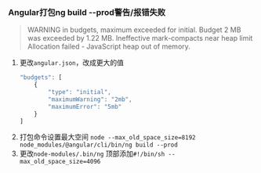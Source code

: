 ### Angular打包ng build --prod警告/报错失败
> WARNING in budgets, maximum exceeded for initial. Budget 2 MB was exceeded by 1.22 MB.
> Ineffective mark-compacts near heap limit Allocation failed - JavaScript heap out of memory.
1. 更改`angular.json`，改成更大的值
    ```javascript
    "budgets": [
        {
            "type": "initial",
            "maximumWarning": "2mb",
            "maximumError": "5mb"
        }
    ]
    ```
2. 打包命令设置最大空间
    `node --max_old_space_size=8192 node_modules/@angular/cli/bin/ng build --prod`
3. 更改`node-modules/.bin/ng`
    顶部添加`#!/bin/sh --max_old_space_size=4096`
